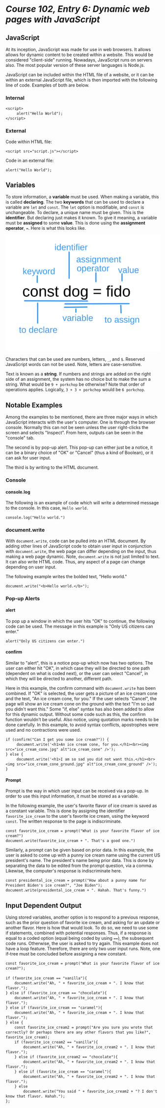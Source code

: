# *Course 102, Entry 6: Dynamic web pages with JavaScript*

## JavaScript

At its inception, JavaScript was made for use in web browsers. It allows allows for dynamic content to be created within a website. This would be considered "client-side" running. Nowadays, JavaScript runs on servers also. The most popular version of these server languages is Node.js.

JavaScript can be included within the HTML file of a website, or it can be within an external JavaScript file, which is then imported with the following line of code. Examples of both are below.

### Internal

```
<script>
     alert("Hello World");
</script>
```

### External

Code within HTML file:

```
<script src="script.js"></script>
```

Code in an external file:

```
alert("Hello World");
```

## Variables

To store information, a **variable** must be used. When making a variable, this is called **declaring**. The two **keywords** that can be used to declare a variable are `let` and `const`. The `let` option is modifiable, and `const` is unchangeable. To declare, a unique name must be given. This is the **identifier**. But declaring just makes it known. To give it meaning, a variable must be **assigned** to some **value**. This is done using the **assignment operator**, `=`. Here is what this looks like. 

![variables_components](variables_components.png)



Characters that can be used are numbers, letters, `_`, and `$`. Reserved JavaScript words can not be used. Note, letters are case-sensitive. 

Text is known as a **string**. If numbers and strings are added on the right side of an assignment, the system has no choice but to make the sum a string. What would be `9 + porkchop` be otherwise? Note that order of operations applies. Logically, `3 + 3 + porkchop` would be `6 porkchop`.

## Notable Examples

Among the examples to be mentioned, there are three major ways in which JavaScript interacts with the user's computer. One is through the browser console. Normally this can not be seen unless the user right-clicks the screen and selects "Inspect". From here, outputs can be seen in the "console" tab.

The second is by pop-up alert. This pop-up can either just be a notice, it can be a binary choice of "OK" or "Cancel" (thus a kind of Boolean), or it can ask for user input.

The third is by writing to the HTML document.

### Console

#### console.log 

The following is an example of code which will write a determined message to the console. In this case, `Hello world.`

```
console.log("Hello world.")
```

### document.write

With `document.write`, code can be pulled into an HTML document. By adding other lines of JavaScript code to obtain user input in conjunction with `document.write`, the web page can differ depending on the input, thus making a web page dynamic. Note, `document.write` is not just limited to text. It can also write HTML code. Thus, any aspect of a page can change depending on user input.

The following example writes the bolded text, "Hello world."

```
document.write("<b>Hello world.</b>");
```

### Pop-up Alerts

#### alert

To pop up a window in which the user hits "OK" to continue, the following code can be used. The message in this example is "Only US citizens can enter."

```
alert("Only US citizens can enter.")
```

#### confirm

Similar to "alert", this is a notice pop-up which now has two options. The user can either hit "OK", in which case they will be directed to one path (dependent on what is coded next), or the user can select "Cancel", in which they will be directed to another, different path.

Here in this example, the confirm command with `document.write` has been combined. If "OK" is selected, the user gets a picture of an ice cream cone and the text, "An ice cream cone, for you." If the user selects "Cancel", the page will show an ice cream cone on the ground with the text "I'm so sad you didn't want this." Some "if, else" syntax has also been added to allow for this dynamic output. Without some code such as this, the confirm function wouldn't be useful. Also notice, using quotation marks needs to be done carefully. In this example, to avoid syntax conflicts, apostrophes were used and no contractions were used.

```
if (confirm("Can I get you some ice cream?")) {
     document.write('<h1>An ice cream cone, for you.</h1><br><img src="ice_cream_cone.jpg" alt"ice_cream_cone" />');
} else {
     document.write('<h1>I am so sad you did not want this.</h1><br><img src="ice_cream_cone_ground.jpg" alt"ice_cream_cone_ground" />');
}
```

#### Prompt

Prompt is the way in which user input can be received via a pop-up. In order to use this input information, it must be stored as a variable.

In the following example, the user's favorite flavor of ice cream is saved as a constant variable. This is done by assigning the identifier `favorite_ice_cream` to the user's favorite ice cream, using the keyword `const`. The written response to the page is indiscriminate.

```
const favorite_ice_cream = prompt("What is your favorite flavor of ice cream?")
document.write(favorite_ice_cream + ". That's a good one.")
```

Similarly, a prompt can be given based on prior data. In this example, the user is asked to come up with a punny ice cream name using the current US president's name. The president's name being prior data. This is done by separating the data to be edited from the prompt question, via a comma. Likewise, the computer's response is indiscriminate here.

```
const presidental_ice_cream = prompt("How about a punny name for President Biden's ice cream?", "Joe Biden");
document.write(presidental_ice_cream + ". Hahah. That's funny.")
```

## Input Dependent Output

Using stored variables, another option is to respond to a previous response, such as the prior question of favorite ice cream, and asking for an update or another flavor. Here is how that would look. To do so, we need to use some if statements, combined with potential responses. Thus, if a response is equal to a coded option (equal being coded by using `==`), the subsequent code runs. Otherwise, the user is asked to try again. This example does not have a loop feature. Therefore, there are only two user input runs. Note, one if-tree must be concluded before assigning a new constant.

```
const favorite_ice_cream = prompt("What is your favorite flavor of ice cream?");

if (favorite_ice_cream == "vanilla"){
    document.write("Ah, " + favorite_ice_cream + ". I know that flavor.");
} else if (favorite_ice_cream == "chocolate"){
    document.write("Ah, " + favorite_ice_cream + ". I know that flavor.");
} else if (favorite_ice_cream == "caramel"){
    document.write("Ah, " + favorite_ice_cream + ". I know that flavor.");
} else {
    const favorite_ice_cream2 = prompt("Are you sure you wrote that correctly? Or perhaps there are any other flavors that you like?", favorite_ice_cream);
    if (favorite_ice_cream2 == "vanilla"){
        document.write("Ah, " + favorite_ice_cream2 + ". I know that flavor.");
    } else if (favorite_ice_cream2 == "chocolate"){
        document.write("Ah, " + favorite_ice_cream2 + ". I know that flavor.");
    } else if (favorite_ice_cream == "caramel"){
        document.write("Ah, " + favorite_ice_cream2 + ". I know that flavor.");
    } else 
        document.write("You said " + favorite_ice_cream2 + "? I don't know that flavor. Hahah.");
};
```